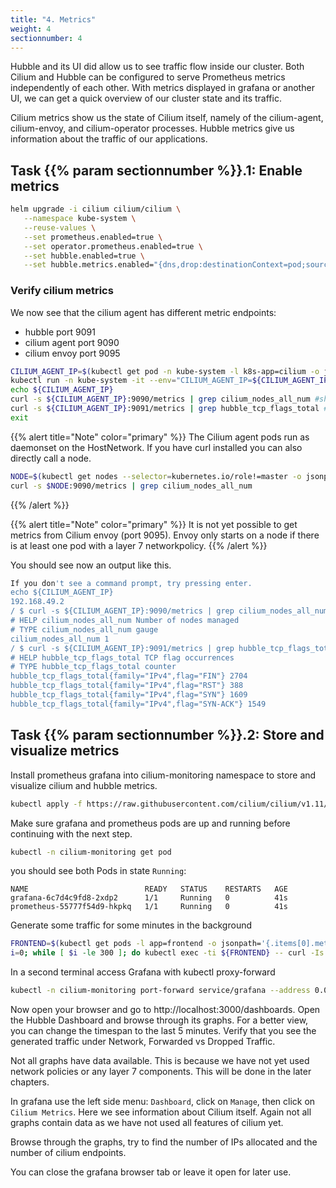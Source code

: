 ```yaml
---
title: "4. Metrics"
weight: 4
sectionnumber: 4
---
```


Hubble and its UI did allow us to see traffic flow inside our cluster. Both Cilium and Hubble can be configured to serve Prometheus metrics independently of each other.
With metrics displayed in grafana or another UI, we can get a quick overview of our cluster state and its traffic.

Cilium metrics show us the state of Cilium itself, namely of the cilium-agent, cilium-envoy, and cilium-operator processes.
Hubble metrics give us information about the traffic of our applications.


## Task {{% param sectionnumber %}}.1:  Enable metrics

```bash
helm upgrade -i cilium cilium/cilium \
   --namespace kube-system \
   --reuse-values \
   --set prometheus.enabled=true \
   --set operator.prometheus.enabled=true \
   --set hubble.enabled=true \
   --set hubble.metrics.enabled="{dns,drop:destinationContext=pod;sourceContext=pod,tcp,flow,port-distribution,icmp,http:destinationContext=pod}"
```


### Verify cilium metrics

We now see that the cilium agent has different metric endpoints:

* hubble port 9091
* cilium agent port 9090
* cilium envoy port 9095

```bash
CILIUM_AGENT_IP=$(kubectl get pod -n kube-system -l k8s-app=cilium -o jsonpath="{.items[0].status.hostIP}")
kubectl run -n kube-system -it --env="CILIUM_AGENT_IP=${CILIUM_AGENT_IP}" --rm curl --image=curlimages/curl -- sh
echo ${CILIUM_AGENT_IP}
curl -s ${CILIUM_AGENT_IP}:9090/metrics | grep cilium_nodes_all_num #show total number of cilium nodes
curl -s ${CILIUM_AGENT_IP}:9091/metrics | grep hubble_tcp_flags_total # show total number of TCP flags
exit
```
{{% alert title="Note" color="primary" %}}
The Cilium agent pods run as daemonset on the HostNetwork. If you have curl installed you can also directly call a node.
```bash
NODE=$(kubectl get nodes --selector=kubernetes.io/role!=master -o jsonpath={.items[*].status.addresses[?\(@.type==\"InternalIP\"\)].address})
curl -s $NODE:9090/metrics | grep cilium_nodes_all_num
```
{{% /alert %}}

{{% alert title="Note" color="primary" %}}
It is not yet possible to get metrics from Cilium envoy (port 9095). Envoy only starts on a node if there is at least one pod with a layer 7 networkpolicy.
{{% /alert %}}

You should see now an output like this.
```bash
If you don't see a command prompt, try pressing enter.
echo ${CILIUM_AGENT_IP}
192.168.49.2
/ $ curl -s ${CILIUM_AGENT_IP}:9090/metrics | grep cilium_nodes_all_num #show total number of cilium nodes
# HELP cilium_nodes_all_num Number of nodes managed
# TYPE cilium_nodes_all_num gauge
cilium_nodes_all_num 1
/ $ curl -s ${CILIUM_AGENT_IP}:9091/metrics | grep hubble_tcp_flags_total # show total number of TCP flags
# HELP hubble_tcp_flags_total TCP flag occurrences
# TYPE hubble_tcp_flags_total counter
hubble_tcp_flags_total{family="IPv4",flag="FIN"} 2704
hubble_tcp_flags_total{family="IPv4",flag="RST"} 388
hubble_tcp_flags_total{family="IPv4",flag="SYN"} 1609
hubble_tcp_flags_total{family="IPv4",flag="SYN-ACK"} 1549
```


## Task {{% param sectionnumber %}}.2:  Store and visualize metrics

Install prometheus grafana into cilium-monitoring namespace to store and visualize cilium and hubble metrics.
```bash
kubectl apply -f https://raw.githubusercontent.com/cilium/cilium/v1.11/examples/kubernetes/addons/prometheus/monitoring-example.yaml
```

Make sure grafana and prometheus pods are up and running before continuing with the next step.

```bash
kubectl -n cilium-monitoring get pod
```
you should see both Pods in state `Running`:

```
NAME                          READY   STATUS    RESTARTS   AGE
grafana-6c7d4c9fd8-2xdp2      1/1     Running   0          41s
prometheus-55777f54d9-hkpkq   1/1     Running   0          41s
```


Generate some traffic for some minutes in the background
```bash
FRONTEND=$(kubectl get pods -l app=frontend -o jsonpath='{.items[0].metadata.name}')
i=0; while [ $i -le 300 ]; do kubectl exec -ti ${FRONTEND} -- curl -Is backend:8080; sleep 1; ((i++)); done &
```


In a second terminal access Grafana with kubectl proxy-forward
```bash
kubectl -n cilium-monitoring port-forward service/grafana --address 0.0.0.0 --address :: 3000:3000 &
```

Now open your browser and go to http://localhost:3000/dashboards. Open the Hubble Dashboard and browse through its graphs. For a better view, you can change the timespan to the last 5 minutes. Verify that you see the generated traffic under Network, Forwarded vs Dropped Traffic.

Not all graphs have data available. This is because we have not yet used network policies or any layer 7 components. This will be done in the later chapters.

In grafana use the left side menu: `Dashboard`, click on `Manage`, then click on `Cilium Metrics`. Here we see information about Cilium itself. Again not all graphs contain data as we have not used all features of cilium yet.

Browse through the graphs, try to find the number of IPs allocated and the number of cilium endpoints.

You can close the grafana browser tab or leave it open for later use.
